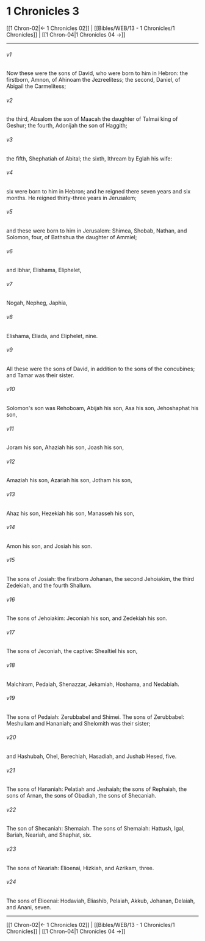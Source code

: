 # 1 Chronicles 3

[[1 Chron-02|← 1 Chronicles 02]] | [[Bibles/WEB/13 - 1 Chronicles/1 Chronicles]] | [[1 Chron-04|1 Chronicles 04 →]]
***



###### v1 
Now these were the sons of David, who were born to him in Hebron: the firstborn, Amnon, of Ahinoam the Jezreelitess; the second, Daniel, of Abigail the Carmelitess; 

###### v2 
the third, Absalom the son of Maacah the daughter of Talmai king of Geshur; the fourth, Adonijah the son of Haggith; 

###### v3 
the fifth, Shephatiah of Abital; the sixth, Ithream by Eglah his wife: 

###### v4 
six were born to him in Hebron; and he reigned there seven years and six months. He reigned thirty-three years in Jerusalem; 

###### v5 
and these were born to him in Jerusalem: Shimea, Shobab, Nathan, and Solomon, four, of Bathshua the daughter of Ammiel; 

###### v6 
and Ibhar, Elishama, Eliphelet, 

###### v7 
Nogah, Nepheg, Japhia, 

###### v8 
Elishama, Eliada, and Eliphelet, nine. 

###### v9 
All these were the sons of David, in addition to the sons of the concubines; and Tamar was their sister. 

###### v10 
Solomon's son was Rehoboam, Abijah his son, Asa his son, Jehoshaphat his son, 

###### v11 
Joram his son, Ahaziah his son, Joash his son, 

###### v12 
Amaziah his son, Azariah his son, Jotham his son, 

###### v13 
Ahaz his son, Hezekiah his son, Manasseh his son, 

###### v14 
Amon his son, and Josiah his son. 

###### v15 
The sons of Josiah: the firstborn Johanan, the second Jehoiakim, the third Zedekiah, and the fourth Shallum. 

###### v16 
The sons of Jehoiakim: Jeconiah his son, and Zedekiah his son. 

###### v17 
The sons of Jeconiah, the captive: Shealtiel his son, 

###### v18 
Malchiram, Pedaiah, Shenazzar, Jekamiah, Hoshama, and Nedabiah. 

###### v19 
The sons of Pedaiah: Zerubbabel and Shimei. The sons of Zerubbabel: Meshullam and Hananiah; and Shelomith was their sister; 

###### v20 
and Hashubah, Ohel, Berechiah, Hasadiah, and Jushab Hesed, five. 

###### v21 
The sons of Hananiah: Pelatiah and Jeshaiah; the sons of Rephaiah, the sons of Arnan, the sons of Obadiah, the sons of Shecaniah. 

###### v22 
The son of Shecaniah: Shemaiah. The sons of Shemaiah: Hattush, Igal, Bariah, Neariah, and Shaphat, six. 

###### v23 
The sons of Neariah: Elioenai, Hizkiah, and Azrikam, three. 

###### v24 
The sons of Elioenai: Hodaviah, Eliashib, Pelaiah, Akkub, Johanan, Delaiah, and Anani, seven.

***
[[1 Chron-02|← 1 Chronicles 02]] | [[Bibles/WEB/13 - 1 Chronicles/1 Chronicles]] | [[1 Chron-04|1 Chronicles 04 →]]
